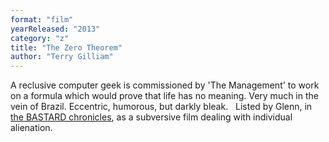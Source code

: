 ```yaml
---
format: "film"
yearReleased: "2013"
category: "z"
title: "The Zero Theorem"
author: "Terry Gilliam"
---
```

A reclusive computer geek is commissioned by 'The  Management' to work on a formula which would prove that life has no meaning.  Very much in the vein of Brazil. Eccentric, humorous, but darkly bleak.
 
Listed by Glenn, in <a href="biblio.htm#Bastard">the  BASTARD chronicles</a>, as a subversive film dealing with individual alienation.
 
 